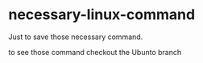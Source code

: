 # necessary-linux-command
Just to save those necessary command.

to see those command checkout the Ubunto branch
